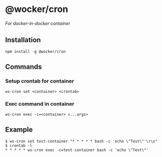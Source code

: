 # @wocker/cron

###### For docker-in-docker container


## Installation

```shell
npm install -g @wocker/cron
```


## Commands

### Setup crontab for container

```shell
ws-cron set <container> <crontab>
```


### Exec command in container


```shell
ws-cron exec -c=<container> <...args>
```


## Example

```shell
$ ws-cron set test-container "* * * * * bash -c 'echo \"Test\"'\r\n"
$ crontab -l
* * * * * ws-cron exec -c=test-container bash -c 'echo \"Test\"'
```
